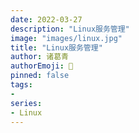 ```yaml
---
date: 2022-03-27
description: "Linux服务管理"
image: "images/linux.jpg"
title: "Linux服务管理"
author: 诸葛青
authorEmoji: 🎅
pinned: false
tags:
- 
series:
- Linux
---
```





